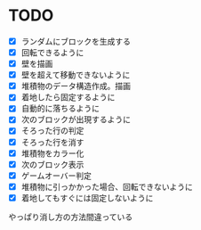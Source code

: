 # TODO

- [x] ランダムにブロックを生成する
- [x] 回転できるように
- [x] 壁を描画
- [x] 壁を超えて移動できないように
- [x] 堆積物のデータ構造作成。描画
- [x] 着地したら固定するように
- [x] 自動的に落ちるように
- [x] 次のブロックが出現するように
- [x] そろった行の判定
- [x] そろった行を消す
- [x] 堆積物をカラー化
- [x] 次のブロック表示
- [x] ゲームオーバー判定
- [x] 堆積物に引っかかった場合、回転できないように
- [x] 着地してもすぐには固定しないように

やっぱり消し方の方法間違っている